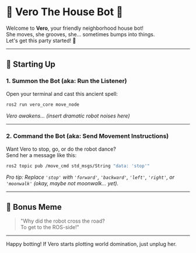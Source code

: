 # 🤖 Vero The House Bot 🚀

Welcome to **Vero**, your friendly neighborhood house bot!  
She moves, she grooves, she... sometimes bumps into things.  
Let's get this party started! 🎉

---

## 🏁 Starting Up

### 1. Summon the Bot (aka: Run the Listener)

Open your terminal and cast this ancient spell:

```bash
ros2 run vero_core move_node
```
*Vero awakens... (insert dramatic robot noises here)*

---

### 2. Command the Bot (aka: Send Movement Instructions)

Want Vero to stop, go, or do the robot dance?  
Send her a message like this:

```bash
ros2 topic pub /move_cmd std_msgs/String "data: 'stop'"
```
*Pro tip: Replace `'stop'` with `'forward'`, `'backward'`, `'left'`, `'right'`, or `'moonwalk'` (okay, maybe not moonwalk... yet).*

---

## 🐸 Bonus Meme

> "Why did the robot cross the road?  
> To get to the ROS-side!"

---

Happy botting! If Vero starts plotting world domination, just unplug her.
